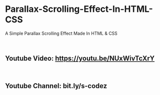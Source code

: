 # Parallax-Scrolling-Effect-In-HTML-CSS
A Simple Parallax Scrolling Effect Made In HTML &amp; CSS

<br>

## Youtube Video: https://youtu.be/NUxWivTcXrY

<br>

## Youtube Channel: bit.ly/s-codez

